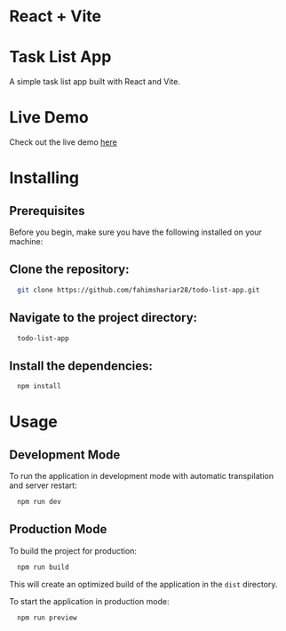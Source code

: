 # React + Vite

# Task List App

A simple task list app built with React and Vite.

# Live Demo

Check out the live demo [here](https://todo-list-app-fahim.netlify.app/)

# Installing

## Prerequisites

Before you begin, make sure you have the following installed on your machine:

## Clone the repository:

```bash
  git clone https://github.com/fahimshariar28/todo-list-app.git
```

## Navigate to the project directory:

```bash
  todo-list-app
```

## Install the dependencies:

```bash
  npm install
```

# Usage

## Development Mode

To run the application in development mode with automatic transpilation and server restart:

```bash
  npm run dev
```

## Production Mode

To build the project for production:

```bash
  npm run build
```

This will create an optimized build of the application in the `dist` directory.

To start the application in production mode:

```bash
  npm run preview
```
